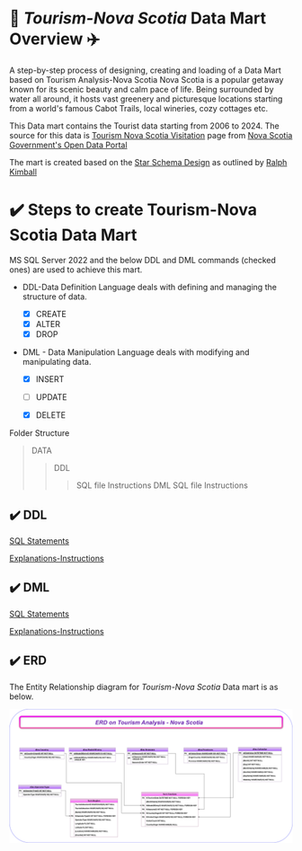 # 🌅 *Tourism-Nova Scotia* Data Mart Overview ✈️
A step-by-step process of designing, creating and loading of a Data Mart based on Tourism Analysis-Nova Scotia
Nova Scotia is a popular getaway known for its scenic beauty and calm pace of life. Being surrounded by water all around, it hosts vast greenery and picturesque locations starting from a world's famous Cabot Trails, local wineries, cozy cottages etc.


This Data mart contains the Tourist data starting from 2006 to 2024. The source for this data is [Tourism Nova Scotia Visitation](https://data.novascotia.ca/Business-and-Industry/Tourism-Nova-Scotia-Visitation/n783-4gmh/data_preview) page from [Nova Scotia Government's Open Data Portal](https://data.novascotia.ca/)


The mart is created based on the [Star Schema Design](https://www.kimballgroup.com/data-warehouse-business-intelligence-resources/kimball-techniques/dimensional-modeling-techniques/star-schema-olap-cube/) as outlined by [Ralph Kimball](https://www.kimballgroup.com/data-warehouse-business-intelligence-resources/kimball-techniques/dimensional-modeling-techniques/)


# ✔️ Steps to create Tourism-Nova Scotia Data Mart 
MS SQL Server 2022 and the below DDL and DML commands (checked ones) are used to achieve this mart.
- DDL-Data Definition Language deals with defining and managing the structure of data.

    - [x] CREATE
    - [x] ALTER
    - [x] DROP

- DML - Data Manipulation Language deals with modifying and manipulating data.

    - [x] INSERT
    - [ ] UPDATE
    - [x] DELETE


Folder Structure 

> DATA
> > DDL
> > > SQL file
> > > Instructions
> > DML
> > > SQL file
> > > Instructions

## ✔️ DDL
[SQL Statements](./DATA/DDL/Final_DDL_TourismNS.sql)

[Explanations-Instructions](./DATA/DDL/TourismAnalysis-NovaScotia_DDL_Instructions.ipynb)

## ✔️ DML
[SQL Statements](./DATA/DML/Final_DML_TourismNS.sql)

[Explanations-Instructions](./DATA/DML/TourismAnalysis-NovaScotia_DML_Instructions.ipynb)


## ✔️ ERD
The Entity Relationship diagram for *Tourism-Nova Scotia* Data mart is as below.

![ERD](./DATA/ERD/Tourism_NovaScotia.png)


